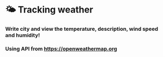 # 🌤️ **Tracking weather**

### Write city and view the temperature, description, wind speed and humidity!
### Using API from https://openweathermap.org
